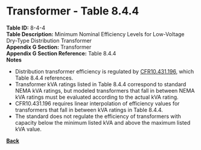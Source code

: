 # Transformer - Table 8.4.4  
**Table ID:** 8-4-4  
**Table Description:** Minimum Nominal Efficiency Levels for Low-Voltage Dry-Type Distribution Transformer  
**Appendix G Section:** Transformer  
**Appendix G Section Reference:** Table 8.4.4  
**Notes**
- Distribution transformer efficiency is regulated by [CFR10.431.196](https://www.ecfr.gov/cgi-bin/retrieveECFR?n=pt10.3.431#sp10.3.431.k), which Table 8.4.4 references.
- Transformer kVA ratings listed in Table 8.4.4 correspond to standard NEMA kVA ratings, but modeled transformers that fall in between NEMA kVA ratings must be evaluated according to the actual kVA rating.
- CFR10.431.196 requires linear interpolation of efficiency values for transformers that fall in between kVA ratings in Table 8.4.4.
- The standard does not regulate the efficiency of transformers with capacity below the minimum listed kVA and above the maximum listed kVA value.

**[Back](../_toc.md)**